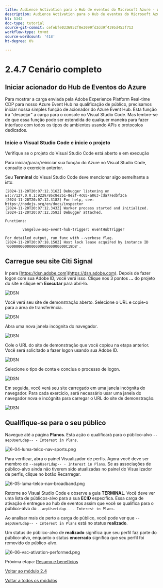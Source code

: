 ```yaml
---
title: Audience Activation para o Hub de eventos do Microsoft Azure - Ação
description: Audience Activation para o Hub de eventos do Microsoft Azure - Ação
kt: 5342
doc-type: tutorial
source-git-commit: cefebfe0336952f0e3099fd2dd9f4395d453f713
workflow-type: tm+mt
source-wordcount: '418'
ht-degree: 0%

---
```


# 2.4.7 Cenário completo

## Iniciar acionador do Hub de Eventos do Azure

Para mostrar a carga enviada pela Adobe Experience Platform Real-time CDP para nosso Azure Event Hub na qualificação de público, precisamos iniciar nossa simples função de acionador do Azure Event Hub. Esta função irá &quot;despejar&quot; a carga para o console no Visual Studio Code. Mas lembre-se de que essa função pode ser estendida de qualquer maneira para fazer interface com todos os tipos de ambientes usando APIs e protocolos dedicados.

### Inicie o Visual Studio Code e inicie o projeto

Verifique se o projeto do Visual Studio Code está aberto e em execução

Para iniciar/parar/reiniciar sua função do Azure no Visual Studio Code, consulte o exercício anterior.

Seu **Terminal** do Visual Studio Code deve mencionar algo semelhante a isto:

```code
[2024-11-20T20:07:12.316Z] Debugger listening on ws://127.0.0.1:9229/86c8e251-8e2f-4c65-a063-cda77edbf2ca
[2024-11-20T20:07:12.318Z] For help, see: https://nodejs.org/en/docs/inspector
[2024-11-20T20:07:12.343Z] Worker process started and initialized.
[2024-11-20T20:07:12.359Z] Debugger attached.

Functions:

        vangeluw-aep-event-hub-trigger: eventHubTrigger

For detailed output, run func with --verbose flag.
[2024-11-20T20:07:18.150Z] Host lock lease acquired by instance ID '000000000000000000000000000C19D8'.
```

## Carregue seu site Citi Signal

Ir para [https://dsn.adobe.com](https://dsn.adobe.com). Depois de fazer logon com sua Adobe ID, você verá isso. Clique nos 3 pontos **...** do projeto do site e clique em **Executar** para abri-lo.

![DSN](./../../datacollection/module1.1/images/web8.png)

Você verá seu site de demonstração aberto. Selecione o URL e copie-o para a área de transferência.

![DSN](../../gettingstarted/gettingstarted/images/web3.png)

Abra uma nova janela incógnita do navegador.

![DSN](../../gettingstarted/gettingstarted/images/web4.png)

Cole o URL do site de demonstração que você copiou na etapa anterior. Você será solicitado a fazer logon usando sua Adobe ID.

![DSN](../../gettingstarted/gettingstarted/images/web5.png)

Selecione o tipo de conta e conclua o processo de logon.

![DSN](../../gettingstarted/gettingstarted/images/web6.png)

Em seguida, você verá seu site carregado em uma janela incógnita do navegador. Para cada exercício, será necessário usar uma janela do navegador nova e incógnita para carregar o URL do site de demonstração.

![DSN](../../gettingstarted/gettingstarted/images/web7.png)

## Qualifique-se para o seu público

Navegue até a página **Planos**. Esta ação o qualificará para o público-alvo `--aepUserLdap-- - Interest in Plans`.

![6-04-luma-telco-nav-sports.png](./images/cs1.png)

Para verificar, abra o painel Visualizador de perfis. Agora você deve ser membro de `--aepUserLdap-- - Interest in Plans`. Se as associações de público-alvo ainda não tiverem sido atualizadas no painel do Visualizador de perfis, clique no botão Recarregar.

![6-05-luma-telco-nav-broadband.png](./images/cs2.png)

Retorne ao Visual Studio Code e observe a guia **TERMINAL**. Você deve ver uma lista de públicos-alvo para a sua **ECID** específica. Essa carga de ativação é entregue ao hub de eventos assim que você se qualifica para o público-alvo do `--aepUserLdap-- - Interest in Plans`.

Ao analisar mais de perto a carga do público, você pode ver que `--aepUserLdap-- - Interest in Plans` está no status **realizado**.

Um status de público-alvo de **realizado** significa que seu perfil faz parte do público-alvo, enquanto o status **encerrado** significa que seu perfil foi removido do público-alvo.

![6-06-vsc-ativation-performed.png](./images/cs3.png)

Próxima etapa: [Resumo e benefícios](./summary.md)

[Voltar ao módulo 2.4](./segment-activation-microsoft-azure-eventhub.md)

[Voltar a todos os módulos](./../../../overview.md)

